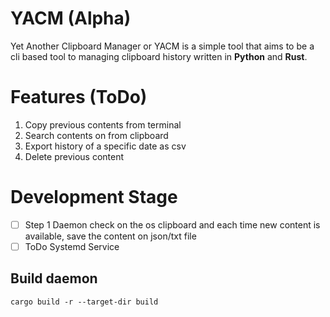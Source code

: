 # YACM (Alpha)

Yet Another Clipboard Manager or YACM is a simple tool that aims to be a cli based tool to managing clipboard history written in **Python** and **Rust**.

# Features (ToDo)

1. Copy previous contents from terminal
2. Search contents on from clipboard
3. Export history of a specific date as csv
4. Delete previous content

# Development Stage

- [ ] Step 1 Daemon
check on the os clipboard and each time new content is available, save the content on json/txt file
- [ ] ToDo Systemd Service

## Build daemon

```shell
cargo build -r --target-dir build
```

